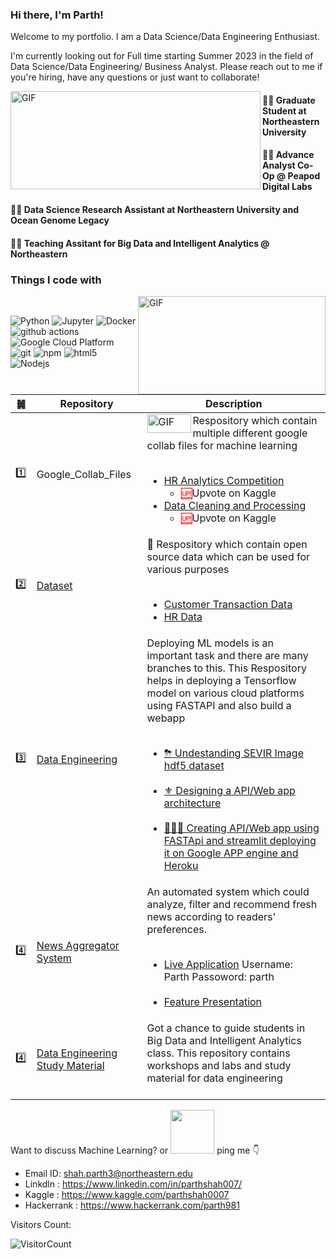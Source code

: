 ### Hi there, I'm Parth!

Welcome to my portfolio. I am a Data Science/Data Engineering Enthusiast.

I'm currently looking out for Full time starting Summer 2023 in the field of Data Science/Data Engineering/ Business Analyst.
Please reach out to me if you're hiring, have any questions or just want to collaborate!

<img align="left" alt="GIF" src="https://github.com/shahparth0007/shahparth0007/blob/main/maxresdefault.jpg" width="400" height="157" />


#### 👨‍🎓 Graduate Student at Northeastern University
#### 🧑‍💻 Advance Analyst Co-Op @ Peapod Digital Labs
#### 🧑‍💻 Data Science Research Assistant at Northeastern University and Ocean Genome Legacy
#### 🧑‍💻 Teaching Assitant for Big Data and Intelligent Analytics @ Northeastern



<h3>Things I code with</h3> <img align="right" alt="GIF" src="https://camo.githubusercontent.com/1c599fd918f649ead173975ee0cb6ce72c47d2765e2813f608f7282a74407e26/68747470733a2f2f6d656469612e67697068792e636f6d2f6d656469612f38333648694a633770677a7938694e58436e2f67697068792e676966" width="300" height="157" /><br>

<p>
  <img alt="Python" src="https://img.shields.io/badge/-Python-46a2f1?style=flat-square&logo=python&logoColor=white" />
  <img alt="Jupyter" src="https://img.shields.io/badge/-Python-46a2f1?style=flat-square&logo=jupyter&logoColor=white" />
  <img alt="Docker" src="https://img.shields.io/badge/-Docker-46a2f1?style=flat-square&logo=docker&logoColor=white" />
  <img alt="github actions" src="https://img.shields.io/badge/-Github_Actions-2088FF?style=flat-square&logo=github-actions&logoColor=white" />
  <img alt="Google Cloud Platform" src="https://img.shields.io/badge/-Google_Cloud_Platform-1a73e8?style=flat-square&logo=google-cloud&logoColor=white" />
  <img alt="git" src="https://img.shields.io/badge/-Git-F05032?style=flat-square&logo=git&logoColor=white" />
  <img alt="npm" src="https://img.shields.io/badge/-NPM-CB3837?style=flat-square&logo=npm&logoColor=white" />
  <img alt="html5" src="https://img.shields.io/badge/-HTML5-E34F26?style=flat-square&logo=html5&logoColor=white" />
  <img alt="Nodejs" src="https://img.shields.io/badge/-Nodejs-43853d?style=flat-square&logo=Node.js&logoColor=white" />
</p>



|䷛| Repository| Description|
|---|---|---|
|1️⃣|Google_Collab_Files| <img align="left" alt="GIF" src="https://github.com/shahparth0007/shahparth0007/blob/main/googlecollab.png" width="70" height="30" /> Respository which contain multiple different google collab files for machine learning <br><br> <ul><li>[HR Analytics Competition](https://github.com/shahparth0007/Google_Collab_Files/blob/main/HRAnalytics.ipynb)<ul><li><a href = "https://www.kaggle.com/parthshah0007/analytics-vidya-hr-analytics-ipynb" target="_blank" style="color:red;"/>🆙</a>Upvote on Kaggle</li></ul> </li><li>[Data Cleaning and Processing](https://github.com/shahparth0007/Google_Collab_Files/blob/main/ML_Data_Cleaning_Feature_Selection.ipynb)<ul><li><a href = "https://www.kaggle.com/parthshah0007/basic-data-analysis" target="_blank" style="color:red;"/>🆙</a>Upvote on Kaggle </li></ul></li></ul> |
|2️⃣|[Dataset](https://github.com/shahparth0007/Datasets)| 💽  Respository which contain open source data which can be used for various purposes <br><br> <ul><li>[Customer Transaction Data](https://github.com/shahparth0007/Datasets/blob/main/DIWALI_2017_CUSTOMER_DATA_small.csv) </li><li>[HR Data](https://github.com/shahparth0007/Datasets/blob/main/Test_HR_Analytics.csv)</li></ul> |
|3️⃣|[Data Engineering](https://github.com/BigDataArchitecture)| Deploying ML models is an important task and there are many branches to this. This Respository helps in deploying a Tensorflow model on various cloud platforms using FASTAPI and also build a webapp <br><br> <ul><li>[⛈ Undestanding SEVIR Image hdf5 dataset](https://github.com/BigDataArchitecture/Assignment1) </li><br> <li>[⚜️ Designing a API/Web app architecture](https://github.com/BigDataArchitecture/Assignment2) </li><br> <li>[👨🏾‍💻 Creating API/Web app using FASTApi and streamlit deploying it on Google APP engine and Heroku](https://github.com/BigDataArchitecture/Assignment3-4.1) </li> |
 |4️⃣|[News Aggregator System](https://github.com/BigDataArchitecture/FinalProject)| An automated system which could analyze, filter and recommend fresh news according to readers' preferences. <br><br><ul><li>[Live Application](https://share.streamlit.io/shahparth0007/finalprojectstreamlit/main/Pages/streamlit.py) Username: Parth Passoword: parth </li><br><li>[Feature Presentation](https://docs.google.com/presentation/d/1yN3BY39aH6dPyoDo_71GwboyNewaBl_YKw2iuTmHwtI/edit?usp=sharing) </li> |
|4️⃣|[Data Engineering Study Material](https://github.com/shahparth0007/Big-Data-Systems-Intelligence-Analytics-Labs-Summer-2022)| Got a chance to guide students in Big Data and Intelligent Analytics class. This repository contains workshops and labs and study material for data engineering <br><br>  |


Want to discuss Machine Learning? or <img src="https://github.com/shahparth0007/shahparth0007/blob/main/friends.png" width="70px"> ping me 👇
- Email ID: shah.parth3@northeastern.edu
- Linkdln : https://www.linkedin.com/in/parthshah007/
- Kaggle : https://www.kaggle.com/parthshah0007
- Hackerrank : https://www.hackerrank.com/parth981



Visitors Count: 

![VisitorCount](https://profile-counter.glitch.me/{shahparth0007}/count.svg)

